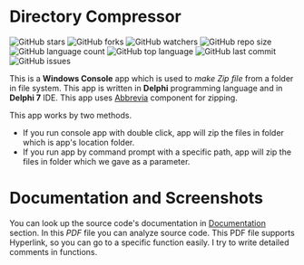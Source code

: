 # Directory Compressor

![GitHub stars](https://img.shields.io/github/stars/coderserdar/DirectoryCompressor?style=social) ![GitHub forks](https://img.shields.io/github/forks/coderserdar/DirectoryCompressor?style=social) ![GitHub watchers](https://img.shields.io/github/watchers/coderserdar/DirectoryCompressor?style=social) ![GitHub repo size](https://img.shields.io/github/repo-size/coderserdar/DirectoryCompressor?style=plastic) ![GitHub language count](https://img.shields.io/github/languages/count/coderserdar/DirectoryCompressor?style=plastic) ![GitHub top language](https://img.shields.io/github/languages/top/coderserdar/DirectoryCompressor?style=plastic) ![GitHub last commit](https://img.shields.io/github/last-commit/coderserdar/DirectoryCompressor?color=red&style=plastic) ![GitHub issues](https://img.shields.io/github/issues/coderserdar/DirectoryCompressor)

This is a **Windows Console** app which is used to *make Zip file* from a folder in file system.
This app is written in **Delphi** programming language and in **Delphi 7** IDE.
This app uses [Abbrevia](https://sourceforge.net/projects/tpabbrevia/) component for zipping.

This app works by two methods.
 - If you run console app with double click, app will zip the files in folder which is app's location folder.
 - If you run app by command prompt with a specific path, app will zip the files in folder which we gave as a parameter.

# Documentation and Screenshots

You can look up the source code's documentation in [Documentation](https://github.com/coderserdar/DirectoryCompressor/blob/main/Documentation/directoryCompressor.pdf) section. In this *PDF* file you can analyze source code. This PDF file supports Hyperlink, so you can go to a specific function easily. I try to write detailed comments in functions.
